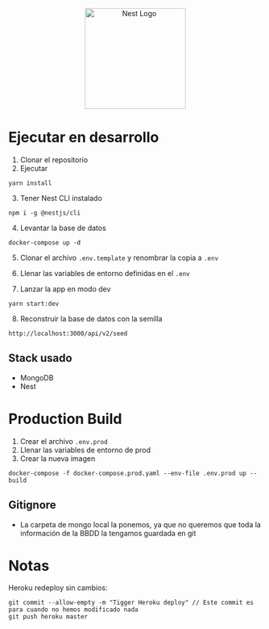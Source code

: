 <p align="center">
  <a href="http://nestjs.com/" target="blank"><img src="https://nestjs.com/img/logo-small.svg" width="200" alt="Nest Logo" /></a>
</p>


# Ejecutar en desarrollo

1. Clonar el repositorio
2. Ejecutar
```
yarn install
```
3. Tener Nest CLI instalado
```
npm i -g @nestjs/cli
```

4. Levantar la base de datos
```
docker-compose up -d
```

5. Clonar el archivo ```.env.template``` y renombrar la copia a ```.env```

6. Llenar las variables de entorno definidas en el ```.env```

7. Lanzar la app en modo dev
```
yarn start:dev
```

8. Reconstruir la base de datos con la semilla
```
http://localhost:3000/api/v2/seed
```


## Stack usado
- MongoDB
- Nest


# Production Build
1. Crear el archivo ```.env.prod``` 
2. Llenar las variables de entorno de prod
3. Crear la nueva imagen
```
docker-compose -f docker-compose.prod.yaml --env-file .env.prod up --build
```


## Gitignore

- La carpeta de mongo local la ponemos, ya que no queremos que toda la información de la BBDD la tengamos guardada en git


# Notas

Heroku redeploy sin cambios:
```
git commit --allow-empty -m "Tigger Heroku deploy" // Este commit es para cuando no hemos modificado nada
git push heroku master
```


